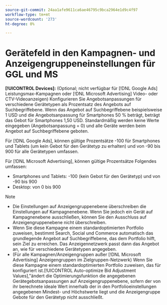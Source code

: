 ```yaml
---
source-git-commit: 24aa1afe9611ca6ae46795c9bca2964e1d9c4f97
workflow-type: tm+mt
source-wordcount: '273'
ht-degree: 0%

---
```

# Gerätefeld in den Kampagnen- und Anzeigengruppeneinstellungen für GGL und MS

**[!UICONTROL Devices]:** (Optional; nicht verfügbar für [!DNL Google Ads] Leistungsmax-Kampagnen oder [!DNL Microsoft Advertising] Video- oder CTV-Videoanzeigen) Konfigurieren Sie Angebotsanpassungen für verschiedene Gerätetypen als Prozentsatz des Angebots auf Suchbegriffebene. Wenn das Angebot auf Suchbegriffebene beispielsweise 1 USD und die Angebotsanpassung für Smartphones 50 % beträgt, beträgt das Gebot für Smartphones 1,50 USD. Standardmäßig werden keine Werte eingegeben (Angebotsanpassung = 0) und alle Geräte werden beim Angebot auf Suchbegriffebene geboten.

Für [!DNL Google Ads], können gültige Prozentsätze -100 für Smartphones und Tablets (um kein Gebot für den Gerätetyp zu erhalten) und von -90 bis 900 für alle Gerätetypen umfassen.

Für [!DNL Microsoft Advertising], können gültige Prozentsätze Folgendes umfassen:

* Smartphones und Tablets: -100 (kein Gebot für den Gerätetyp) und von -90 bis 900
* Desktop: von 0 bis 900

>[!NOTE]
>* Die Einstellungen auf Anzeigengruppenebene überschreiben die Einstellungen auf Kampagnenebene. Wenn Sie jedoch ein Gerät auf Kampagnenebene ausschließen, können Sie den Ausschluss auf Anzeigengruppenebene nicht überschreiben.
>* Wenn Sie diese Kampagne einem standardoptimierten Portfolio zuweisen, bestimmt Search, Social und Commerce automatisch das grundlegende Angebot auf Suchbegriffebene, das dem Portfolio hilft, sein Ziel zu erreichen. Das Anzeigennetzwerk passt dann das Angebot an, wie für verschiedene Gerätetypen angegeben.
>* (Für alle Kampagnen/Anzeigengruppen außer [!DNL Microsoft Advertising] Anzeigengruppen im Zielgruppen-Netzwerk) Wenn Sie diese Kampagne einem standardoptimierten Portfolio zuweisen, das für konfiguriert ist.[!UICONTROL Auto-optimize Bid Adjustment Values],&quot;ändert die Optimierungsfunktion die angegebenen Gerätegebotsanpassungen auf Anzeigengruppenebene, sofern der von ihr berechnete ideale Wert innerhalb der in den Portfolioeinstellungen angegebenen Mindest- und Höchstwerte liegt und die Anzeigengruppe Gebote für den Gerätetyp nicht ausschließt.

